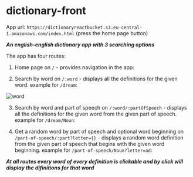 # dictionary-front

App url: `https://dictionaryreactbucket.s3.eu-central-1.amazonaws.com/index.html` (press the home page button)

***An english-english dictionary app with 3 searching options***

The app has four routes:

1. Home page on `/` - provides navigation in the app:

2. Search by word on `/:word` - displays all the definitions for the given word.
example for `/dream`:

![word](C:\Users\amitn\cyber4s\dictionary-front\images\‏‏לכידה.PNG)

3. Search by word and part of speech on `/:word/:partOfSpeech` - displays all the definitions for the given word from the given part of speech.
example for `/dream/Noun`:

4. Get a random word by part of speech and optional word beginning on `/part-of-speech/:part?letter={}` - displays a random word definition from the given part of speech that begins with the given word beginning.
example for `/part-of-speech/Noun?letter=ad`:

***At all routes every word of every definition is clickable and by click will display the difinitions for that word***
